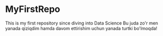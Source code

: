 # MyFirstRepo
This is my first repository since diving into Data Science
Bu juda zo'r men yanada qiziqdim hamda davom ettirishim uchun yanada turtki bo'lmoqda!

